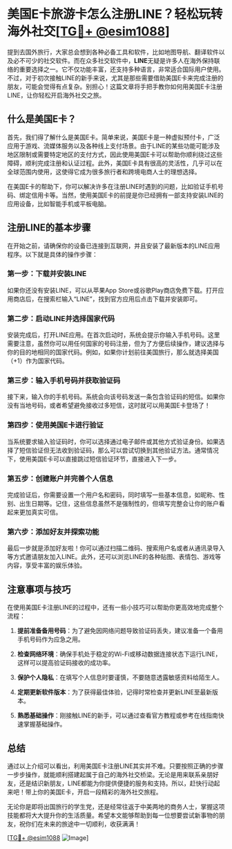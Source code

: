 # 美国E卡旅游卡怎么注册LINE？轻松玩转海外社交[[TG💪+ @esim1088](https://t.me/s/esim1088)]

提到去国外旅行，大家总会想到各种必备工具和软件，比如地图导航、翻译软件以及必不可少的社交软件。而在众多社交软件中，**LINE**无疑是许多人在海外保持联络的重要选择之一。它不仅功能丰富，还支持多种语言，非常适合国际用户使用。不过，对于初次接触LINE的新手来说，尤其是那些需要借助美国E卡来完成注册的朋友，可能会觉得有点复杂。别担心！这篇文章将手把手教你如何用美国E卡注册LINE，让你轻松开启海外社交之旅。

## 什么是美国E卡？

首先，我们得了解什么是美国E卡。简单来说，美国E卡是一种虚拟预付卡，广泛应用于游戏、流媒体服务以及各种线上支付场景。由于LINE的某些功能可能涉及地区限制或需要特定地区的支付方式，因此使用美国E卡可以帮助你顺利绕过这些障碍，顺利完成注册和认证过程。此外，美国E卡具有很高的灵活性，几乎可以在全球范围内使用，这使得它成为很多旅行者和跨境电商人士的理想选择。

在美国E卡的帮助下，你可以解决许多在注册LINE时遇到的问题，比如验证手机号码、绑定信用卡等。当然，使用美国E卡的前提是你已经拥有一部支持安装LINE的应用设备，比如智能手机或平板电脑。

## 注册LINE的基本步骤

在开始之前，请确保你的设备已连接到互联网，并且安装了最新版本的LINE应用程序。以下就是具体的操作步骤：

### 第一步：下载并安装LINE

如果你还没有安装LINE，可以从苹果App Store或谷歌Play商店免费下载。打开应用商店后，在搜索栏输入“LINE”，找到官方应用后点击下载并安装即可。

### 第二步：启动LINE并选择国家代码

安装完成后，打开LINE应用。在首次启动时，系统会提示你输入手机号码。这里需要注意，虽然你可以用任何国家的号码注册，但为了方便后续操作，建议选择与你的目的地相同的国家代码。例如，如果你计划前往美国旅行，那么就选择美国（+1）作为国家代码。

### 第三步：输入手机号码并获取验证码

接下来，输入你的手机号码。系统会向该号码发送一条包含验证码的短信。如果你没有当地号码，或者希望避免接收过多短信，这时就可以用美国E卡登场了！

### 第四步：使用美国E卡进行验证

当系统要求输入验证码时，你可以选择通过电子邮件或其他方式验证身份。如果选择了短信验证但无法收到验证码，那么可以尝试切换到其他验证方法。通常情况下，使用美国E卡可以直接跳过短信验证环节，直接进入下一步。

### 第五步：创建账户并完善个人信息

完成验证后，你需要设置一个用户名和密码，同时填写一些基本信息，如昵称、性别、出生日期等。记住，这些信息虽然不是强制性的，但填写完整会让你的账户看起来更加真实可信。

### 第六步：添加好友并探索功能

最后一步就是添加好友啦！你可以通过扫描二维码、搜索用户名或者从通讯录导入等方式邀请朋友加入LINE。此外，还可以浏览LINE的各种贴图、表情包、游戏等内容，享受丰富的娱乐体验。

## 注意事项与技巧

在使用美国E卡注册LINE的过程中，还有一些小技巧可以帮助你更高效地完成整个流程：

1. **提前准备备用号码**：为了避免因网络问题导致验证码丢失，建议准备一个备用手机号码作为应急之用。
   
2. **检查网络环境**：确保手机处于稳定的Wi-Fi或移动数据连接状态下运行LINE，这样可以提高验证码接收的成功率。

3. **保护个人隐私**：在填写个人信息时要谨慎，不要随意透露敏感资料给陌生人。

4. **定期更新软件版本**：为了获得最佳体验，记得时常检查并更新LINE至最新版本。

5. **熟悉基础操作**：刚接触LINE的新手，可以通过查看官方教程或参考在线指南快速掌握基础操作。

## 总结

通过以上介绍可以看出，利用美国E卡注册LINE其实并不难。只要按照正确的步骤一步步操作，就能顺利搭建起属于自己的海外社交桥梁。无论是用来联系亲朋好友，还是结识新朋友，LINE都能为你提供便捷的服务和支持。所以，赶快行动起来吧！带上你的美国E卡，开启一段精彩的海外社交旅程。

无论你是即将出国旅行的学生党，还是经常往返于中美两地的商务人士，掌握这项技能都将大大提升你的生活质量。希望本文能够帮助到每一位想要尝试新事物的朋友，祝你们在未来的旅途中一切顺利，收获满满！

[[TG💪+ @esim1088](https://t.me/s/esim1088) ![Image](https://i.postimg.cc/4NQfJmqS/Snipaste-2025-05-13-00-14-12.png)]